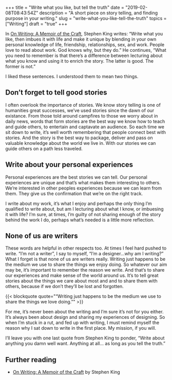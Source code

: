 +++
title = "Write what you like, but tell the truth"
date = "2019-02-08T08:43:54Z"
description = "A short piece on story telling, and finding purpose in your writing."
slug = "write-what-you-like-tell-the-truth"
topics = ["Writing"]
draft = "true"
+++

In [On Writing: A Memoir of the Craft](https://www.goodreads.com/book/show/10569.On_Writing), Stephen King writes: “Write what you like, then imbues it with life and make it unique by blending in your own personal knowledge of life, friendship, relationships, sex, and work. People love to read about work. God knows why, but they do.” He continues, “What you need to remember is that there’s a difference between lecturing about what you know and using it to enrich the story. The latter is good. The former is not.”

I liked these sentences. I understood them to mean two things. 

## Don’t forget to tell good stories

I often overlook the importance of stories. We know story telling is one of humanities great successes, we’ve used stories since the dawn of our existance. From those told around campfires to those we worry about in daily news, words that form stories are the best way we know how to teach and guide others, to entertain and captavate an audience. So each time we sit down to write, it’s well worth remembering that people connect best with stories. And the story is the best way to package, deliver and pass on valuable knowledge about the world we live in. With our stories we can guide others on a path less traveled. 

## Write about your personal experiences

Personal experiences are the best stories we can tell. Our personal experiences are unique and that’s what makes them interesting to others. We’re interested in other peoples experiences because we can learn from them. They give us the confirmation that we’re on the right track.

 I write about my work, it’s what I enjoy and perhaps the only thing I’m qualified to write about, but am I lecturing about what I know, or imbuesing it with life? I’m sure, at times, I’m guilty of not sharing enough of the story behind the work I do, perhaps what’s needed is a little more reflection.


## None of us are writers

These words are helpful in other respects too. At times I feel hard pushed to write. “I’m not a writer”, I say to myself, “I’m a designer...why am I writing?” What I forget is that none of us are writers really. Writing just happens to be the medium we use to share the things we enjoy doing. So whatever our aim may be, it’s important to remember the reason we write. And that’s to share our experiences and make sense of the world around us. It’s to tell great stories about the things we care about most and and to share them with others, because if we don’t they’ll be lost and forgotten.

{{< blockquote quote="“Writing just happens to be the medium we use to share the things we love doing.”" >}}

For me, it’s never been about the writing and I’m sure it’s not for you either. It’s always been about design and sharing my experiences of designing. So when I’m stuck in a rut, and fed up with writing, I must remind myself the reason why I sat down to write in the first place. My mission, if you will.

I’ll leave you with one last quote from Stephen King to ponder, “Write about anything you damn well want. Anything at all… as long as you tell the truth.”

## Further reading 

- [On Writing: A Memoir of the Craft](https://www.goodreads.com/book/show/10569.On_Writing) by Stephen King
